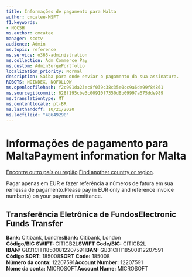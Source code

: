 ```yaml
---
title: Informações de pagamento para Malta
author: cmcatee-MSFT
f1.keywords:
- NOCSH
ms.author: cmcatee
manager: scotv
audience: Admin
ms.topic: reference
ms.service: o365-administration
ms.collection: Adm_Commerce_Pay
ms.custom: AdminSurgePortfolio
localization_priority: Normal
description: Saiba para onde enviar o pagamento da sua assinatura.
ROBOTS: NOINDEX, NOFOLLOW
ms.openlocfilehash: f2c991da23ec8f039c38c35e0cc9a6de99f84861
ms.sourcegitcommit: 628f195cbe3c00910f7350d8b09997a675dde989
ms.translationtype: MT
ms.contentlocale: pt-BR
ms.lasthandoff: 10/21/2020
ms.locfileid: "48649290"
---
```

# <a name="payment-information-for-malta"></a><span data-ttu-id="cfad6-103">Informações de pagamento para Malta</span><span class="sxs-lookup"><span data-stu-id="cfad6-103">Payment information for Malta</span></span>

<span data-ttu-id="cfad6-104">[Encontre outro país ou região](../billing-and-payments/pay-for-your-subscription.md).</span><span class="sxs-lookup"><span data-stu-id="cfad6-104">[Find another country or region](../billing-and-payments/pay-for-your-subscription.md).</span></span>

<span data-ttu-id="cfad6-105">Pagar apenas em EUR e fazer referência a números de fatura em sua remessa de pagamento.</span><span class="sxs-lookup"><span data-stu-id="cfad6-105">Please pay in EUR only and reference invoice number(s) on your payment remittance.</span></span>

## <a name="electronic-funds-transfer"></a><span data-ttu-id="cfad6-106">Transferência Eletrônica de Fundos</span><span class="sxs-lookup"><span data-stu-id="cfad6-106">Electronic Funds Transfer</span></span>

<span data-ttu-id="cfad6-107">**Bank:** Citibank, Londres</span><span class="sxs-lookup"><span data-stu-id="cfad6-107">**Bank:** Citibank, London</span></span>  
<span data-ttu-id="cfad6-108">**Código/BIC SWIFT:** CITIGB2L</span><span class="sxs-lookup"><span data-stu-id="cfad6-108">**SWIFT Code/BIC:** CITIGB2L</span></span>  
<span data-ttu-id="cfad6-109">**IBAN:** GB31CITI18500812207591</span><span class="sxs-lookup"><span data-stu-id="cfad6-109">**IBAN:** GB31CITI18500812207591</span></span>  
<span data-ttu-id="cfad6-110">**Código SORT:** 185008</span><span class="sxs-lookup"><span data-stu-id="cfad6-110">**SORT Code:** 185008</span></span>  
<span data-ttu-id="cfad6-111">**Número da conta:** 12207591</span><span class="sxs-lookup"><span data-stu-id="cfad6-111">**Account Number:** 12207591</span></span>  
<span data-ttu-id="cfad6-112">**Nome da conta:** MICROSOFT</span><span class="sxs-lookup"><span data-stu-id="cfad6-112">**Account Name:** MICROSOFT</span></span>